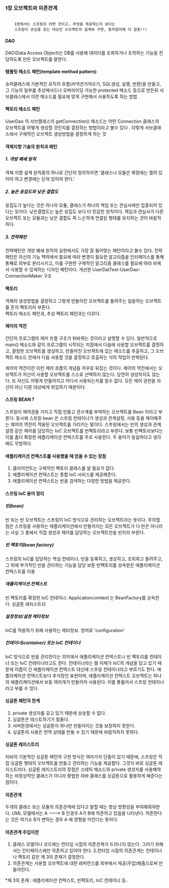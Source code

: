 
### 1장 오브젝트와 의존관계

```text

	1장에서는 스프링이 어떤 것이고, 무엇을 제공하는지 보다는
	스프링이 관심을 갖는 대상인 오브젝트의 설계와 구현, 동작원리에 더 집중!!!

```

#### DAO
DAO(Data Access Object)는 DB를 사용해 데이터를 조회하거나 조작하는 기능을 전담하도록 만든 오브젝트를 말한다.

#### 템플릿 메소드 패턴(template method pattern)
슈퍼클래스에 기본적인 로직의 흐름(커넥션가져오기, SQL생성, 실행, 반환)을 만들고, 
그 기능의 일부를 추상메서드나 오버라이딩 가능한 protected 메소드 등으로 만든뒤 
서브클래스에서 이런 메소드를 필요에 맞게 구현해서 사용하도록 하는 방법


#### 팩토리 메소드 패턴
UserDao 의 서브캘래스의 getConnection() 메소드는 어떤 Connection 클래스의 오브젝트를 어떻게 생성할 것인지를 결정하는 방법이라고 불수 있다 .
이렇게 서브클래스에서 구채적인 오브젝트 생성방법을 결정하게 하는 것


#### 객체지향 기술의 원칙과 패턴

##### 1. 개방 폐쇄 원칙
객체 지향 설계 원칙중의 하나로 간단히 정의하자면
'클래스나 모듈은 확장에는 열려 있어야 하고 변경에는 닫혀 있어야 한다.'

##### 2. 높은 응집도와 낮은 결합도
응집도가 높다는 것은 하나의 모듈, 클래스가 하나의 책임 또는 관심사에만 집중되어 있다는 듯이다. 
낮은결합도는 높은 응집도 보다 더 민감한 원칙이다. 책임과 관심사가 다른 오브젝트 또는 모듈과는 낮은 결합도
즉 느슨하게 연결된 형태를 유지하는 것이 바람직하다.

##### 3. 전략패턴
전략패턴은 개방 폐쇄 원칙의 실현에서도 가장 잘 들어맞는 패턴이라고 볼수 있다. 
전략패턴은 자신의 기능 맥락에서 필요에 따라 변경이 필요한 알고리즘을 인터페이스를 통해 통째로 
외부로 분리시키고, 이를 구현한 구체적인 알고리즘 클래스를 필요에 따라 바꿔서 사용할 수 있게하는 디자인 패턴이다.
개선한 UserDatTest-UserDao-ConnectionMaker 구조


#### 팩토리
객체의 생성방법을 결정하고 그렇게 만들어진 오브젝트를 돌려주는 일을하는 오브젝트를 흔히 팩토리라 부른다.  
팩토리 메소드 패턴과, 추상 팩토리 패턴과는 다르다. 


#### 제어의 역전
간단히 프로그램의 제어 프름 구조가 뒤바뀌는 것이라고 설명할 수 있다.
일반적으로 main() 메소드와 같이 프로그램이 시작되는 지점에서 다음에 사용할 오브젝트를 결정하고, 결정한 오브젝트를 생성하고, 
만들어진 오브젝트에 있는 메소드를 후출하고, 그 오브젝트 메소드 안에서 다음 사용할 것을 결정하고 호출하는 식의 작업이 반복된다.

제어의 역전이란 이런 제어 흐름의 개념을 꺼꾸로 뒤집는 것이다.
제어의 역전에서는 오브젝트가 자신이 사용할 오브젝트를 스스로 선택하지 않는다. 당연히 생성하지도 않는다.
또 자신도 어떻게 만들어지고 어디서 사용되는지를 알수 없다.
모든 제어 권한을 자신이 아닌 다른 대상에게 위임하기 때문이다. 

#### 스프링 BEAN ?
스프링이 제어권을 가지고 직접 만들고 관ㄹ계를 부여하는 오브젝트를 Bean 이라고 부른다.
동시에 스프링 bean 은 스프링 컨테이너가 생성과 관계설정, 사용 등을 제어해주는 제어의 역전이 적용된 오브젝트를 가리키는 말이다.
스프링에서는 빈의 생성과 관계설정 같은 제어를 담당하는 IoC 오브젝트를 빈팩토리라고 부른다.
보통 빈팩토리보다는 이를 좀더 확장한 애플리케이션 컨텍스트를 주로 사용한다. 두 용어가 동일하다고 생각해도 무방하다.

#### 애플리케이션 컨텍스트를 사용했을 때 얻을 수 있는 장점
1. 클라이언트는 구체적인 팩토리 클래스를 알 필요가 없다.
2. 애플리케이션 컨텍스트는 종합 IoC 서비스를 제공해준다.
3. 애플리케이션 컨텍스트는 빈을 검색하는 다양한 방법을 제공한다. 


####  스프링 IoC 용어 정리
##### 빈(bean)
 빈 또는 빈 오브젝트는 스프링이 IoC 방식으로 관리하는 오브젝트라는 뜻이다. 
 주의할 점은 스프링을 사용하는 애플리케이션에서 만들어지는 모든 오브젝트가 다 빈은 아니라는 사실
 그 중에서 직접 생성과 제어를 담당하는 오브젝트만을 빈이라 부른다.
##### 빈 팩토리(bean factory)
스프링의 IoC를 담당하는 핵심 컨테이너. 빈을 등록하고, 생성하고, 조회화고 돌려주고, 그 외에 부가적인 빈을 관리하는 기능을 담당
보톤 빈팩토리를 상속받은 애플리케이션 컨텍스트를 이용
##### 애플리케이션 컨텍스트
빈 팩토리를 확장한 IoC 컨테이너. Applicationcomtext 는 BeanFactory를 상속한다.
싱글톤 레지스트리
##### 설정정보/설정 메타정보
IoC를 적용하기 위해 사용하는 메타정보. 영어로 'configuration'
##### 컨테이너(container) 또는 IoC 컨테이너
IoC 방식으로 빈을 관리한다는 의미에서 애플리케이션 컨텍스트나 빈 팩토리를 컨테이너 또는 IoC 컨테이너라고도 한다. 
컨테이너라는 말 자체가 IoC의 개념을 담고 있기 때문에 이름이 긴 애플리케이션 컨텍스트 대신에 스프링 컨테이너라고 부르기도 한다. 
애플리케이션 컨텍스트보다 추석정인 표현이며, 애플리케이션 컨텍스트 오브젝트는 하나의 애플리케이션에서 보동 여러개가 만들어저 사용된다.
이를 통틀어서 스프링 컨테이너라고 부를 수 있다.

#### 싱글톤 패턴의 한계
1. private 생성자를 갖고 있기 때문에 상송할 수 없다.
2. 싱글톤은 테스트하기가 힘들다.
3. 서버환경에서는 싱글톤이 하나만 만들어지는 것을 보장하지 못한다.
4. 싱글톤의 사용은 전역 상태를 만들 수 있기 때문에 바람직하지 못하다.

#### 싱글톤 레지스트리
자바의 기본적인 싱글톤 패턴의 구현 방식은 여러가지 단줌이 있기 때문에, 스프링은 직접
싱글톤 형태의 오브젝트를 만들고 관리하는 기능을 제공함다. 그것이 바로 싱글톤 레지스트리다.
싱글톤 레지스트리의 장점은 스태틱 메소드와 private 생성자를 사용해야 하는 비정상적인 클래스가 아니라
평범한 자바 클래스를 싱글톤으로 활용하게 해준다는 점이다. 



#### 의존관계
두개의 클래스 또는 모듈의 의존관계에 있다고 말할 때는 항상 방향성을 부여해줘야한다. 
UML 모델에서는 A ---> B 인경우 A가 B에 의존하고 있음을 나타낸다.
의존한다는 것은 여기소 B가 변하는 경우  A 에 영향을 미친다는 뜻이다.

#### 의존관계 주입이란
1. 클래스 모델이나 코드에는 런타임 시점의 의존관계가 드러나지 않는다.
그러기 위해서는 인터페이스에만 의존하고 있어야 한다.
2.런타임 시점의 의존관계는 컨테이너나 팩토리 같은 제 3의 존재가 결정한다.
3. 의존관계는 사용할 오브젝트에 대한 레퍼런스를 외부에서 제공(주입)해줌으로써 만들어진다.

*제 3의 존재 : 애플리케이션 컨텍스트, 빈팩토리, IoC 컨테이너 등..







 
 
 
 
 
 
 
 



